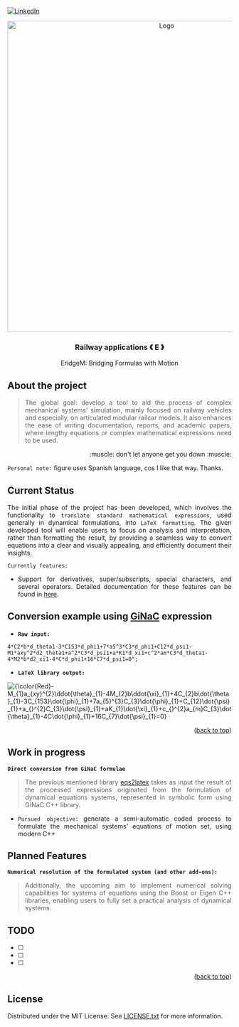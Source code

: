 [![LinkedIn][linkedin-shield]][linkedin-url]

<!-- PROJECT LOGO -->
<div align="center">
  <a align="center">
    <img src="https://github.com/criogenox/E-Symbolic-Railway-Dynamics-Formulation/assets/53323058/4b126ff6-1d93-40ec-911c-9ffca3eb7abb.png" alt="Logo" width="700">
  </a>
  <h3 align="center">Railway applications &#x300A; E &#x300B;</h3>
  <p align="center">
    EridgeM: Bridging Formulas with Motion
  </p>
</div>

## About the project

<div align="justify">
  <p>
  
> The global goal: develop a tool to aid the process of complex mechanical systems' simulation, mainly focused on railway vehicles and especially, on articulated modular railcar models. It also enhances the ease of writing documentation, reports, and academic papers, where lengthy equations or complex mathematical expressions need to be used.
   </p>
       <p align="right">
    :muscle: don't let anyone get you down :muscle:
  </p> 

`Personal note:` figure uses Spanish language, cos I like that way. Thanks.
   <div>

## Current Status

<div align="justify">
  <p>

The initial phase of the project has been developed, which involves the functionality to `translate standard mathematical expressions`, used generally in dynamical formulations, into `LaTeX formatting`. The given developed tool will enable users to focus on analysis and interpretation, rather than formatting the result, by providing a seamless way to convert equations into a clear and visually appealing, and efficiently document their insights. 

`Currently features:`

- Support for derivatives, super/subscripts, special characters, and several operators. Detailed documentation for these features can be found in [here][eqsreadme-url].
   </p>
   <div>

## Conversion example using [GiNaC][ginac-url] expression

- **`Raw input:`**

`4*C2*b*d_theta1-3*C153*d_phi1+7*a5^3*C3*d_phi1+C12*d_psi1-M1*axy^2*d2_theta1+a^2*C3*d_psi1+a*K1*d_xi1+c^2*am*C3*d_theta1-4*M2*b*d2_xi1-4*C*d_phi1+16*C7*d_psi1=0";`

- **`LaTeX library output:`**

<div>
<img src="https://latex.codecogs.com/svg.image?\inline&space;\LARGE&space;{\color{Red}-M_{1}a_{xy}^{2}\ddot{\theta}_{1}-4M_{2}b\ddot{\xi}_{1}&plus;4C_{2}b\dot{\theta}_{1}-3C_{153}\dot{\phi}_{1}&plus;7a_{5}^{3}C_{3}\dot{\phi}_{1}&plus;C_{12}\dot{\psi}_{1}&plus;a_{}^{2}C_{3}\dot{\psi}_{1}&plus;aK_{1}\dot{\xi}_{1}&plus;c_{}^{2}a_{m}C_{3}\dot{\theta}_{1}-4C\dot{\phi}_{1}&plus;16C_{7}\dot{\psi}_{1}=0}" title="{\color{Red}-M_{1}a_{xy}^{2}\ddot{\theta}_{1}-4M_{2}b\ddot{\xi}_{1}+4C_{2}b\dot{\theta}_{1}-3C_{153}\dot{\phi}_{1}+7a_{5}^{3}C_{3}\dot{\phi}_{1}+C_{12}\dot{\psi}_{1}+a_{}^{2}C_{3}\dot{\psi}_{1}+aK_{1}\dot{\xi}_{1}+c_{}^{2}a_{m}C_{3}\dot{\theta}_{1}-4C\dot{\phi}_{1}+16C_{7}\dot{\psi}_{1}=0}" />
</div>

<p align="right">(<a href="#top">back to top</a>)</p>

## Work in progress

<div align="justify">
  <p>
    
**`Direct conversion from GiNaC formulae`**
 
> The previous mentioned library [eqs2latex][eqssrc-url] takes as input the result of the processed expressions originated from the formulation of dynamical equations systems, represented in symbolic form using GiNaC C++ library.

- `Pursued objective:` generate a semi-automatic coded process to formulate the mechanical systems' equations of motion set, using modern C++
  
   </p>
   <div>

## Planned Features

<div align="justify">
  <p>
    
**`Numerical resolution of the formulated system (and other add-ons):`**
   
> Additionally, the upcoming aim to implement numerical solving capabilities for systems of equations using the Boost or Eigen C++ libraries, enabling users to fully set a practical analysis  of dynamical systems.
   </p>
   <div>

<!-- ROADMAP -->
## TODO

- [ ] 
- [ ] 
- [ ] 

<p align="right">(<a href="#top">back to top</a>)</p>

<!-- LICENSE -->
## License

Distributed under the MIT License. See [LICENSE.txt][license-url] for more information.

<!-- MARKDOWN LINKS & IMAGES -->
[linkedin-shield]: https://user-images.githubusercontent.com/53323058/230575198-fa1acbf4-8f82-4d8e-b245-3979276bc240.png
[linkedin-url]: https://www.linkedin.com/in/criogenox/
[eqsreadme-url]: https://github.com/criogenox/E-Symbolic-Railway-Dynamics-Formulation/tree/master/eqs2latex
[eqssrc-url]: https://github.com/criogenox/E-Symbolic-Railway-Dynamics-Formulation/tree/master/eqs2latex/src
[ginac-url]: https://www.ginac.de/
[license-url]: https://github.com/criogenox/E-Symbolic-Railway-Dynamics-Formulation/tree/master?tab=MIT-1-ov-file
